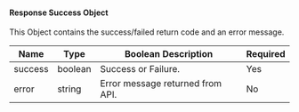 
#### Response Success Object

This Object contains the success/failed return code and an error message.

| Name    | Type    | Boolean Description              | Required |
|---------|---------|----------------------------------|----------|
| success | boolean | Success or Failure.              | Yes      |
| error   | string  | Error message returned from API. | No       |
